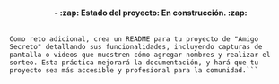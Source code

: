 <h4 align="center">- :zap: Estado del proyecto: En construcción. :zap: </h4>

```Un buen README incluye información sobre la instalación, dependencias, cómo ejecutar el proyecto, y posibles problemas o soluciones.  
  
Como reto adicional, crea un README para tu proyecto de "Amigo Secreto" detallando sus funcionalidades, incluyendo capturas de pantalla o videos que muestren cómo agregar nombres y realizar el sorteo. Esta práctica mejorará la documentación, y hará que tu proyecto sea más accesible y profesional para la comunidad.```